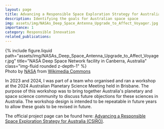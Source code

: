 ```yaml
---
layout: page
title: Advancing a Responsible Space Exploration Strategy for Australia
description: Identifying the goals for Australian space space
img: assets/img/NASAs_Deep_Space_Antenna_Upgrade_to_Affect_Voyager.jpg
importance: 1
category: Responsible Innovation
related_publications:
---
```


<div class="row">
    <div class="col-sm mt-3 mt-md-0">
        {% include figure.liquid path="assets/img/NASAs_Deep_Space_Antenna_Upgrade_to_Affect_Voyager.jpg" title="NASA Deep Space Network facility in Canberra, Australia" class="img-fluid rounded z-depth-1" %}
    </div>
</div>
<div class="caption">
    Photo by <a href="https://www.nasa.gov/">NASA</a> from <a href="https://commons.wikimedia.org/wiki/File:NASA%27s_Deep_Space_Antenna_Upgrade_to_Affect_Voyager.jpg">Wikimedia Commons</a>
</div>

In 2023 and 2024, I was part of a team who organised and ran a workshop at the 2024 Australian Planetary Science Meeting held in Brisbane. The purpose of this workshop was to bring together Australia's planetary and space science community to discuss future objections for these sciences in Australia. The workshop design is intended to be repeatable in future years to allow these goals to be revised in future.

The official project page can be found here: <a href="https://research.csiro.au/ri/advancing-australias-space-exploration-strategy-establishing-a-repeatable-ethical-and-responsible-framework/">Advancing a Responsible Space Exploration Strategy for Australia (CSIRO)</a>.
